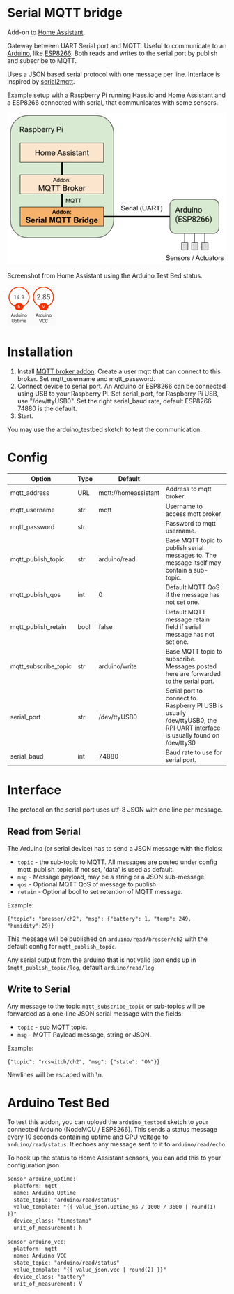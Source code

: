 # Serial MQTT bridge
Add-on to [Home Assistant](https://www.home-assistant.io/).

Gateway between UART Serial port and MQTT. Useful to communicate to an [Arduino](
https://www.arduino.cc/), like [ESP8266](https://de.wikipedia.org/wiki/ESP8266).
Both reads and writes to the serial port by publish and subscribe to MQTT.

Uses a JSON based serial protocol with one message per line. Interface is
inspired by [serial2mqtt](https://github.com/vortex314/serial2mqtt).

Example setup with a Raspberry Pi running Hass.io and Home Assistant and a
ESP8266 connected with serial, that communicates with some sensors.

![exampe setup](images/example-setup.png)

Screenshot from Home Assistant using the Arduino Test Bed status.

![screenshot](images/screenshot.png)

# Installation

1.   Install [MQTT broker addon](
       https://www.home-assistant.io/docs/mqtt/broker/).
     Create a user mqtt that can connect to this broker. Set mqtt_username
     and mqtt_password.
1.   Connect device to serial port. An Arduino or ESP8266 can be connected
     using USB to your Raspberry Pi. Set serial_port, for Raspberry Pi USB,
     use "/dev/ttyUSB0". Set the right serial_baud rate, default ESP8266
     74880 is the default.
1.   Start.

You may use the arduino_testbed sketch to test the communication.

# Config

| Option             | Type | Default |      |
|--------------------|----------------|------------|--------------------------|
| mqtt_address       |  URL | mqtt://homeassistant | Address to mqtt broker.  |
| mqtt_username      |  str | mqtt | Username to access mqtt broker |
| mqtt_password      |  str |  | Password to mqtt username.  |
| mqtt_publish_topic |  str | arduino/read | Base MQTT topic to publish serial messages to. The message itself may contain a sub-topic. |
| mqtt_publish_qos |  int | 0 | Default MQTT QoS if the message has not set one. |
| mqtt_publish_retain |  bool | false | Default MQTT message retain field if serial message has not set one. |
| mqtt_subscribe_topic |  str | arduino/write | Base MQTT topic to subscribe. Messages posted here are forwarded to the serial port. |
| serial_port |  str | /dev/ttyUSB0 | Serial port to connect to. Raspberry PI USB is usually /dev/ttyUSB0, the RPI UART interface is usually found on /dev/ttyS0 |
| serial_baud |  int | 74880 | Baud rate to use for serial port. |

# Interface
The protocol on the serial port uses utf-8 JSON with one line per message.

## Read from Serial
The Arduino (or serial device) has to send a JSON message with the fields:
*   `topic` - the sub-topic to MQTT. All messages are posted under config mqtt_publish_topic.
    if not set, 'data' is used as default.
*   `msg` - Message payload, may be a string or a JSON sub-message.
*   `qos` - Optional MQTT QoS of message to publish.
*   `retain` - Optional bool to set retention of MQTT message.

Example:

    {"topic": "bresser/ch2", "msg": {"battery": 1, "temp": 249, "humidity":29}}

This message will be published on `arduino/read/bresser/ch2` with the default
config for `mqtt_publish_topic`.

Any serial output from the arduino that is not valid json ends up in
`$mqtt_publish_topic/log`, default `arduino/read/log`.

## Write to Serial
Any message to the topic `mqtt_subscribe_topic` or sub-topics will be forwarded
as a one-line JSON serial message with the fields:

*   `topic` - sub MQTT topic.
*   `msg` - MQTT Payload message, string or JSON.

Example:

    {"topic": "rcswitch/ch2", "msg": {"state": "ON"}}

Newlines will be escaped with \\n.

# Arduino Test Bed
To test this addon, you can upload the `arduino_testbed` sketch to your connected
Arduino (NodeMCU / ESP8266). This sends a status message every 10 seconds containing uptime and
CPU voltage to `arduino/read/status`. It echoes any message sent to it to `arduino/read/echo`.

To hook up the status to Home Assistant sensors, you can add this to your configuration.json

    sensor arduino_uptime:
      platform: mqtt
      name: Arduino Uptime
      state_topic: "arduino/read/status"
      value_template: "{{ value_json.uptime_ms / 1000 / 3600 | round(1) }}"
      device_class: "timestamp"
      unit_of_measurement: h
    
    sensor arduino_vcc:
      platform: mqtt
      name: Arduino VCC
      state_topic: "arduino/read/status"
      value_template: "{{ value_json.vcc | round(2) }}"
      device_class: "battery"
      unit_of_measurement: V
